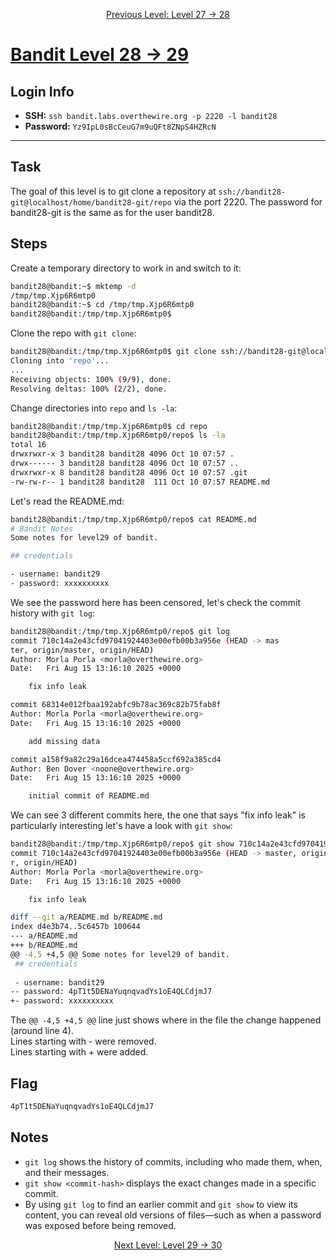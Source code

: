 <p align="center">
<a href="level-27→28.md">Previous Level: Level 27 → 28</a>
</p>

# [Bandit Level 28 → 29](https://overthewire.org/wargames/bandit/bandit28.html)

## Login Info
- **SSH:** `ssh bandit.labs.overthewire.org -p 2220 -l bandit28`
- **Password:** `Yz9IpL0sBcCeuG7m9uQFt8ZNpS4HZRcN`

---

## Task 
The goal of this level is to git clone a repository at `ssh://bandit28-git@localhost/home/bandit28-git/repo` via the port 2220. The password for bandit28-git is the same as for the user bandit28.  

## Steps
Create a temporary directory to work in and switch to it:
```bash
bandit28@bandit:~$ mktemp -d
/tmp/tmp.Xjp6R6mtp0
bandit28@bandit:~$ cd /tmp/tmp.Xjp6R6mtp0
bandit28@bandit:/tmp/tmp.Xjp6R6mtp0$ 
```

Clone the repo with `git clone`:
```bash
bandit28@bandit:/tmp/tmp.Xjp6R6mtp0$ git clone ssh://bandit28-git@localhost:2220/home/bandit28-git/repo
Cloning into 'repo'...
...
Receiving objects: 100% (9/9), done.
Resolving deltas: 100% (2/2), done.
```
Change directories into `repo` and `ls -la`:
```bash
bandit28@bandit:/tmp/tmp.Xjp6R6mtp0$ cd repo
bandit28@bandit:/tmp/tmp.Xjp6R6mtp0/repo$ ls -la
total 16
drwxrwxr-x 3 bandit28 bandit28 4096 Oct 10 07:57 .
drwx------ 3 bandit28 bandit28 4096 Oct 10 07:57 ..
drwxrwxr-x 8 bandit28 bandit28 4096 Oct 10 07:57 .git
-rw-rw-r-- 1 bandit28 bandit28  111 Oct 10 07:57 README.md
```
Let's read the README.md:
```bash
bandit28@bandit:/tmp/tmp.Xjp6R6mtp0/repo$ cat README.md
# Bandit Notes
Some notes for level29 of bandit.

## credentials

- username: bandit29
- password: xxxxxxxxxx
```
We see the password here has been censored, let's check the commit history with `git log`:
```bash
bandit28@bandit:/tmp/tmp.Xjp6R6mtp0/repo$ git log
commit 710c14a2e43cfd97041924403e00efb00b3a956e (HEAD -> mas
ter, origin/master, origin/HEAD)
Author: Morla Porla <morla@overthewire.org>
Date:   Fri Aug 15 13:16:10 2025 +0000

    fix info leak

commit 68314e012fbaa192abfc9b78ac369c82b75fab8f
Author: Morla Porla <morla@overthewire.org>
Date:   Fri Aug 15 13:16:10 2025 +0000

    add missing data

commit a158f9a82c29a16dcea474458a5ccf692a385cd4
Author: Ben Dover <noone@overthewire.org>
Date:   Fri Aug 15 13:16:10 2025 +0000

    initial commit of README.md
```
We can see 3 different commits here, the one that says "fix info leak" is particularly interesting let's have a look with `git show`:
```bash
bandit28@bandit:/tmp/tmp.Xjp6R6mtp0/repo$ git show 710c14a2e43cfd97041924403e00efb00b3a956e
commit 710c14a2e43cfd97041924403e00efb00b3a956e (HEAD -> master, origin/maste
r, origin/HEAD)
Author: Morla Porla <morla@overthewire.org>
Date:   Fri Aug 15 13:16:10 2025 +0000

    fix info leak

diff --git a/README.md b/README.md
index d4e3b74..5c6457b 100644
--- a/README.md
+++ b/README.md
@@ -4,5 +4,5 @@ Some notes for level29 of bandit.
 ## credentials
 
 - username: bandit29
-- password: 4pT1t5DENaYuqnqvadYs1oE4QLCdjmJ7
+- password: xxxxxxxxxx
```
The `@@ -4,5 +4,5 @@` line just shows where in the file the change happened (around line 4).  
Lines starting with - were removed.  
Lines starting with + were added.

## Flag
```bash
4pT1t5DENaYuqnqvadYs1oE4QLCdjmJ7
```

## Notes
- `git log` shows the history of commits, including who made them, when, and their messages.
- `git show <commit-hash>` displays the exact changes made in a specific commit.
- By using `git log` to find an earlier commit and `git show` to view its content, you can reveal old versions of files—such as when a password was exposed before being removed.

<p align="center">
<a href="level-29→30.md">Next Level: Level 29 → 30</a>
</p>


